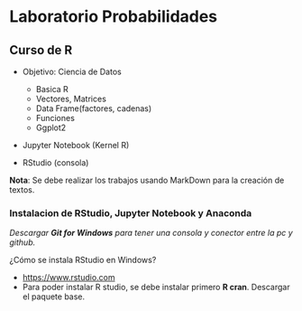 # Laboratorio Probabilidades
## Curso de R

+ Objetivo: Ciencia de Datos
  + Basica R
  + Vectores, Matrices
  + Data Frame(factores, cadenas)
  + Funciones
  + Ggplot2

+ Jupyter Notebook (Kernel R)
+ RStudio (consola)

**Nota**: Se debe realizar los trabajos usando MarkDown para la creación de textos.
### Instalacion de RStudio, Jupyter Notebook y Anaconda

_Descargar **Git for Windows** para tener una consola y conector entre la pc y github._

¿Cómo se instala RStudio en Windows?
+ https://www.rstudio.com
+ Para poder instalar R studio, se debe instalar primero **R cran**. Descargar el paquete base. 
